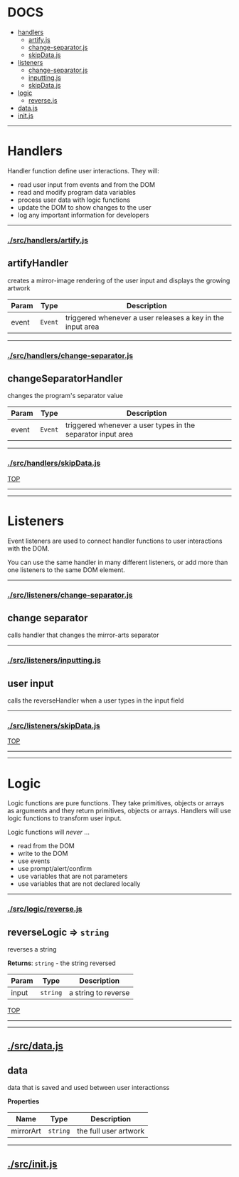 <!-- BEGIN TITLE -->

# DOCS

<!-- END TITLE -->

<!-- BEGIN TOC -->

- [handlers](#handlers)
  - [artify.js](#srchandlersartifyjs)
  - [change-separator.js](#srchandlerschange-separatorjs)
  - [skipData.js](#srchandlersskipDatajs)
- [listeners](#listeners)
  - [change-separator.js](#srclistenerschange-separatorjs)
  - [inputting.js](#srclistenersinputtingjs)
  - [skipData.js](#srclistenersskipDatajs)
- [logic](#logic)
  - [reverse.js](#srclogicreversejs)
- [data.js](#srcdatajs)
- [init.js](#srcinitjs)

<!-- END TOC -->

<!-- BEGIN DOCS -->

---

# Handlers

Handler function define user interactions. They will:

- read user input from events and from the DOM
- read and modify program data variables
- process user data with logic functions
- update the DOM to show changes to the user
- log any important information for developers

---

### [./src/handlers/artify.js](./src/handlers/artify.js?study)

<a name="artifyHandler"></a>

## artifyHandler

creates a mirror-image rendering of the user input and displays the growing artwork

| Param | Type               | Description                                                |
| ----- | ------------------ | ---------------------------------------------------------- |
| event | <code>Event</code> | triggered whenever a user releases a key in the input area |

---

### [./src/handlers/change-separator.js](./src/handlers/change-separator.js?study)

<a name="changeSeparatorHandler"></a>

## changeSeparatorHandler

changes the program's separator value

| Param | Type               | Description                                                 |
| ----- | ------------------ | ----------------------------------------------------------- |
| event | <code>Event</code> | triggered whenever a user types in the separator input area |

---

### [./src/handlers/skipData.js](./src/handlers/skipData.js?study)

[TOP](#DOCS)

---

---

# Listeners

Event listeners are used to connect handler functions to user interactions with the DOM.

You can use the same handler in many different listeners, or add more than one listeners to the same DOM element.

---

### [./src/listeners/change-separator.js](./src/listeners/change-separator.js?study)

<a name="change separator
calls handler that changes the mirror-arts separator"></a>

## change separator

calls handler that changes the mirror-arts separator

---

### [./src/listeners/inputting.js](./src/listeners/inputting.js?study)

<a name="user input
calls the reverseHandler when a user types in the input field"></a>

## user input

calls the reverseHandler when a user types in the input field

---

### [./src/listeners/skipData.js](./src/listeners/skipData.js?study)

[TOP](#DOCS)

---

---

# Logic

Logic functions are pure functions. They take primitives, objects or arrays as arguments and they return primitives, objects or arrays. Handlers will use logic functions to transform user input.

Logic functions will _never_ ...

- read from the DOM
- write to the DOM
- use events
- use prompt/alert/confirm
- use variables that are not parameters
- use variables that are not declared locally

---

### [./src/logic/reverse.js](./src/logic/reverse.js?study)

<a name="reverseLogic"></a>

## reverseLogic ⇒ <code>string</code>

reverses a string

**Returns**: <code>string</code> - the string reversed

| Param | Type                | Description         |
| ----- | ------------------- | ------------------- |
| input | <code>string</code> | a string to reverse |

[TOP](#DOCS)

---

---

## [./src/data.js](./src/data.js?study)

<a name="data"></a>

## data

data that is saved and used between user interactionss

**Properties**

| Name      | Type                | Description           |
| --------- | ------------------- | --------------------- |
| mirrorArt | <code>string</code> | the full user artwork |

---

## [./src/init.js](./src/init.js?study)

<!-- END DOCS -->
